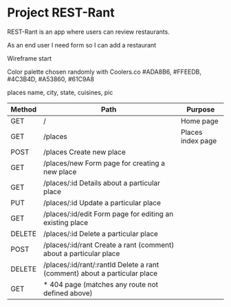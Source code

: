 # Project REST-Rant

REST-Rant is an app where users can review restaurants.

As an end user I need form so I can add a restaurant

Wireframe start

Color palette chosen randomly with Coolers.co #ADA8B6, #FFEEDB, #4C3B4D, #A53860, #61C9A8

places  name, city, state, cuisines, pic

|Method     |Path       |Purpose
|-----------|-----------|-------------------
|GET    	|/      	|Home page
|GET    	|/places	|Places index page
|POST   	|/places	Create new place
|GET    	|/places/new	Form page for creating a new place
|GET    	|/places/:id	Details about a particular place
|PUT    	|/places/:id	Update a particular place
|GET    	|/places/:id/edit	Form page for editing an existing place
|DELETE 	|/places/:id	Delete a particular place
|POST   	|/places/:id/rant	Create a rant (comment) about a particular place
|DELETE 	|/places/:id/rant/:rantId	Delete a rant (comment) about a particular place
|GET    	|*	404 page (matches any route not defined above)
